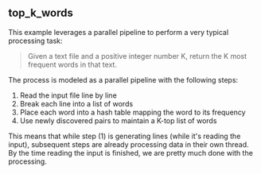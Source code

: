 ## top_k_words

This example leverages a parallel pipeline to perform a very typical processing task:

>Given a text file and a positive integer number K, return the K most frequent words in that text.

The process is modeled as a parallel pipeline with the following steps:

1. Read the input file line by line
2. Break each line into a list of words
3. Place each word into a hash table mapping the word to its frequency
4. Use newly discovered <frequency-word> pairs to maintain a K-top list of words

This means that while step (1) is generating lines (while it's reading the input), subsequent steps are already processing data in their own thread. By the time reading the input is finished, we are pretty much done with the processing.
